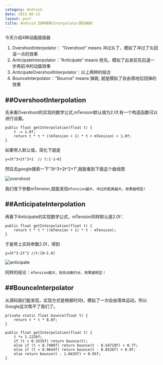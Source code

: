 ```yaml
---
category: Android
date: 2013-06-13
layout: post
title: Android 四种特殊Interpolator源码解析
---
```


今天介绍4种动画插值器

1. OvershootInterpolator： "Overshoot" means 冲过头了，模拟了冲过了头回滚一点的效果
2. AnticipateInterpolator：“Anticipate” means 抢先，模拟了出发前先后退一步再前冲的动画效果
3. AnticipateOvershootInterpolator：以上两种的结合
4. BounceInterpolator："Bounce" means 弹跳, 就是模拟了自由落地后回弹的效果

##OvershootInterpolation
---
先来看Overshoot的实现的数学公式,mTension默认值为2.0f,有一个构造函数可以进行设置。

    public float getInterpolation(float t) {
        t -= 1.0f;
        return t * t * ((mTension + 1) * t + mTension) + 1.0f;
    }

如果带入默认值，简化下就是

	y=3t^3+2t^2+1  // t:[-1~0]

然后去google搜索一下"3t^3+2t^2+1",就能看到下面这个曲线图

![overshoot](http://pic.yupoo.com/wsyanligang_v/CVV0gdj5/14rU1Z.png)

我们改下参数mTension,就能发现`mTension越大，冲过的距离越大，效果越明显!`

##AnticipateInterpolation
---
再看下Anticipate的实现数学公式，mTension同样默认是2.0f：

    public float getInterpolation(float t) {
        return t * t * ((mTension + 1) * t - mTension);
    }

于是带上实际参数2.0f，得到

```
y=3t^3-2t^2 //t:[0~1.0]
```

![anticipate](http://pic.yupoo.com/wsyanligang_v/CVV0gQsS/13bFN5.png)

同样的结论：`mTension越大，抢先动画约长，效果越明显！`

##BounceInterpolator
---
从源码我们能发现，实现方式是根据时间t，模拟了一次自由落体运动，所以Google这次帮不了我们了。

    private static float bounce(float t) {
        return t * t * 8.0f;
    }

    public float getInterpolation(float t) {
        t *= 1.1226f;
        if (t < 0.3535f) return bounce(t);
        else if (t < 0.7408f) return bounce(t - 0.54719f) + 0.7f;
        else if (t < 0.9644f) return bounce(t - 0.8526f) + 0.9f;
        else return bounce(t - 1.0435f) + 0.95f;
    }
